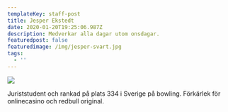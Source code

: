 ```yaml
---
templateKey: staff-post
title: Jesper Ekstedt
date: 2020-01-20T19:25:06.987Z
description: Medverkar alla dagar utom onsdagar.
featuredpost: false
featuredimage: /img/jesper-svart.jpg
tags:
  - ''
---
```

![](/img/jesper-svart.jpg)

 Juriststudent och  rankad på plats 334 i Sverige på bowling. Förkärlek för onlinecasino och redbull original.

